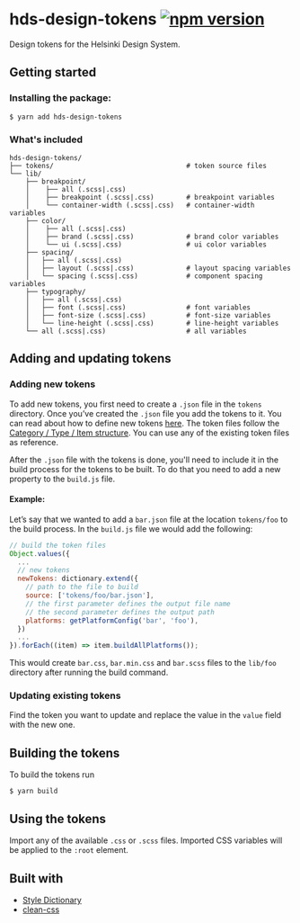 # hds-design-tokens [![npm version](https://badge.fury.io/js/hds-design-tokens.svg)](https://www.npmjs.com/package/hds-design-tokens)

Design tokens for the Helsinki Design System.

## Getting started

### Installing the package:

```
$ yarn add hds-design-tokens
```

### What's included

```
hds-design-tokens/
├── tokens/                                 # token source files
└── lib/
    ├── breakpoint/
    │    ├── all (.scss|.css)
    │    ├── breakpoint (.scss|.css)        # breakpoint variables
    │    └── container-width (.scss|.css)   # container-width variables
    ├── color/
    │    ├── all (.scss|.css)
    │    ├── brand (.scss|.css)             # brand color variables
    │    └── ui (.scss|.css)                # ui color variables
    ├── spacing/                            
    │   ├── all (.scss|.css)
    │   ├── layout (.scss|.css)             # layout spacing variables
    │   └── spacing (.scss|.css)            # component spacing variables
    ├── typography/                            
    │   ├── all (.scss|.css)
    │   ├── font (.scss|.css)               # font variables
    │   ├── font-size (.scss|.css)          # font-size variables
    │   └── line-height (.scss|.css)        # line-height variables
    └── all (.scss|.css)                    # all variables
```

## Adding and updating tokens

### Adding new tokens
To add new tokens, you first need to create a `.json` file in the `tokens` directory. Once you’ve created the `.json` file you add the tokens to it. You can read about how to define new tokens [here](https://amzn.github.io/style-dictionary/#/properties?id=properties
). The token files follow the [Category / Type / Item structure](https://amzn.github.io/style-dictionary/#/properties?id=category-type-item). You can use any of the existing token files as reference.

After the `.json` file with the tokens is done, you'll need to include it in the build process for the tokens to be built. To do that you need to add a new property to the `build.js` file.

#### Example:

Let’s say that we wanted to add a `bar.json` file at the location `tokens/foo` to the build process. In the `build.js` file we would add the following:
```js
// build the token files
Object.values({
  ...
  // new tokens 
  newTokens: dictionary.extend({
    // path to the file to build
    source: ['tokens/foo/bar.json'],           
    // the first parameter defines the output file name
    // the second parameter defines the output path
    platforms: getPlatformConfig('bar', 'foo'),
  })
  ...
}).forEach((item) => item.buildAllPlatforms());
```         
This would create `bar.css`, `bar.min.css` and `bar.scss` files to the `lib/foo` directory after running the build command.

### Updating existing tokens

Find the token you want to update and replace the value in the `value` field with the new one.

## Building the tokens

To build the tokens run
```
$ yarn build
```

## Using the tokens

Import any of the available `.css` or `.scss` files. Imported CSS variables will be applied to the `:root` element. 

## Built with

- [Style Dictionary](https://github.com/amzn/style-dictionary)
- [clean-css](https://github.com/jakubpawlowicz/clean-css-cli)
